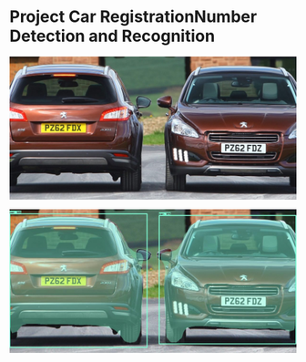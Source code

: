# Project Car RegistrationNumber Detection and Recognition

![Input Image](https://github.com/Ali-Rizvi-1/Project-Car-RegistrationNumber-Detection-and-Recognition/blob/main/Car-Plates-test-image.jpg)

![Detected Image](https://github.com/Ali-Rizvi-1/Project-Car-RegistrationNumber-Detection-and-Recognition/blob/main/detection_result.jpg)
 
